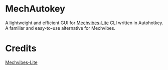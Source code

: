 # MechAutokey
A lightweight and efficient GUI for [Mechvibes-Lite](https://github.com/eeriemyxi/mechvibes-lite) CLI written in Autohotkey. A familiar and easy-to-use alternative for Mechvibes.

# Credits
[Mechvibes-Lite](https://github.com/eeriemyxi/mechvibes-lite)
